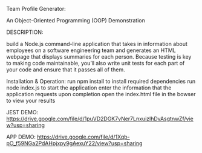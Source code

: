 
Team Profile Generator:

An Object-Oriented Programming (OOP) Demonstration

DESCRIPTION:

build a Node.js command-line application that takes in information about employees on a software engineering team and generates an HTML webpage that displays summaries for each person. Because testing is key to making code maintainable, you’ll also write unit tests for each part of your code and ensure that it passes all of them.

Installation & Operation:
run npm install to install required dependencies
run node index.js to start the application
enter the information that the application requests
upon completion open the index.html file in the bowser to view your results

JEST DEMO:
https://drive.google.com/file/d/1puVD2DGK7vNer7LnxuizlhDvAsgtnwZf/view?usp=sharing


APP DEMO:
https://drive.google.com/file/d/1Xqb-pO_f59NGa2PdAHpjxpy9gAexuY22/view?usp=sharing


